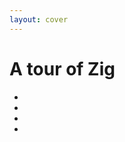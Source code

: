 ```yaml
---
layout: cover
---
```

<h1>
A <span class="color:zig">tour</span> of Zig <ZigLogo />
</h1>

- <Anchor href="https://zig-tour.vercel.app/" text="https://zig-tour.vercel.app/" />
- <Anchor href="https://github.com/jackdbd/zig-tour" text="https://github.com/jackdbd/zig-tour" />
- <Anchor href="https://raw.githubusercontent.com/jackdbd/zig-tour/main/assets/zig-tour.pdf" text="https://raw.githubusercontent.com/jackdbd/zig-tour/main/assets/zig-tour.pdf" />
- <Anchor href="https://github.com/jackdbd/zig-demos" text="https://github.com/jackdbd/zig-demos" />

<!--
My notes...
-->
